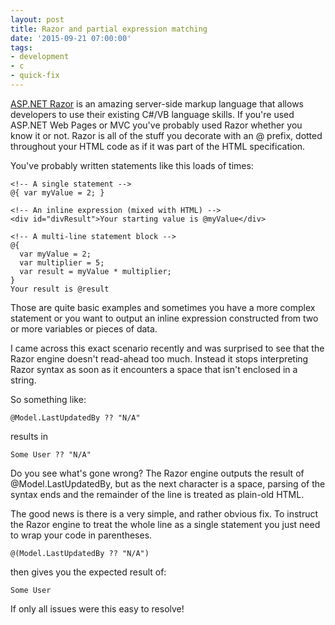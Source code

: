 ```yaml
---
layout: post
title: Razor and partial expression matching
date: '2015-09-21 07:00:00'
tags:
- development
- c
- quick-fix
---
```


[ASP.NET Razor](http://www.asp.net/web-pages/overview/getting-started/introducing-razor-syntax-(c)) is an amazing server-side markup language that allows developers to use their existing C#/VB language skills. If you're used ASP.NET Web Pages or MVC you've probably used Razor whether you know it or not. Razor is all of the stuff you decorate with an @ prefix, dotted throughout your HTML code as if it was part of the HTML specification.

You've probably written statements like this loads of times:

```language-aspnet,line-numbers,theme
<!-- A single statement -->
@{ var myValue = 2; }

<!-- An inline expression (mixed with HTML) -->
<div id="divResult">Your starting value is @myValue</div>

<!-- A multi-line statement block -->
@{
  var myValue = 2;
  var multiplier = 5;
  var result = myValue * multiplier;
}
Your result is @result
```

Those are quite basic examples and sometimes you have a more complex statement or you want to output an inline expression constructed from two or more variables or pieces of data.

I came across this exact scenario recently and was surprised to see that the Razor engine doesn't read-ahead too much. Instead it stops interpreting Razor syntax as soon as it encounters a space that isn't enclosed in a string.

So something like:

```language-aspnet,theme
@Model.LastUpdatedBy ?? "N/A"
```

results in

```language-markup,theme
Some User ?? "N/A"
```

Do you see what's gone wrong? The Razor engine outputs the result of @Model.LastUpdatedBy, but as the next character is a space, parsing of the syntax ends and the remainder of the line is treated as plain-old HTML.

The good news is there is a very simple, and rather obvious fix. To instruct the Razor engine to treat the whole line as a single statement you just need to wrap your code in parentheses.

```language-aspnet,theme
@(Model.LastUpdatedBy ?? "N/A")
```

then gives you the expected result of:

```language-markup,theme
Some User
```

If only all issues were this easy to resolve!